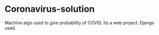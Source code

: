 # Coronavirus-solution
Machine algo used to give probability of  COVID.
Its a web project. 
Django used.
